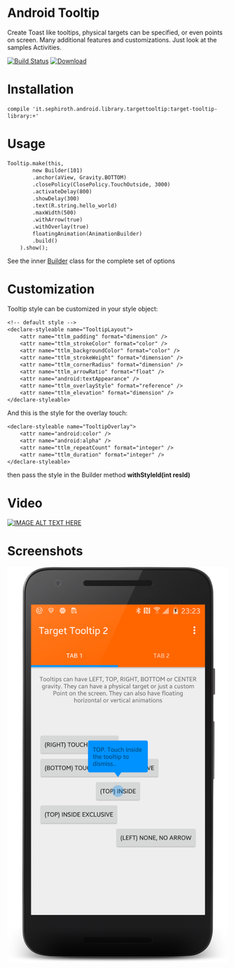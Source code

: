 Android Tooltip
======================

Create Toast like tooltips, physical targets can be specified, or even points on screen. 
Many additional features and customizations. Just look at the samples Activities.

[![Build Status](https://travis-ci.org/sephiroth74/android-target-tooltip.svg?branch=master)](https://travis-ci.org/sephiroth74/android-target-tooltip)
[ ![Download](https://api.bintray.com/packages/bintray/jcenter/it.sephiroth.android.library.targettooltip%3Atarget-tooltip-library/images/download.svg) ](https://bintray.com/bintray/jcenter/it.sephiroth.android.library.targettooltip%3Atarget-tooltip-library/_latestVersion)

Installation
===

	compile 'it.sephiroth.android.library.targettooltip:target-tooltip-library:+'
	

Usage
===

	Tooltip.make(this,
			new Builder(101)
			.anchor(aView, Gravity.BOTTOM)
			.closePolicy(ClosePolicy.TouchOutside, 3000)
			.activateDelay(800)
			.showDelay(300)
			.text(R.string.hello_world)
			.maxWidth(500)
			.withArrow(true)
			.withOverlay(true)
			floatingAnimation(AnimationBuilder)
			.build()
		).show();

See the inner [Builder][1] class for the complete set of options

Customization
===

Tooltip style can be customized in your style object:

    <!-- default style -->
    <declare-styleable name="TooltipLayout">
        <attr name="ttlm_padding" format="dimension" />
        <attr name="ttlm_strokeColor" format="color" />
        <attr name="ttlm_backgroundColor" format="color" />
        <attr name="ttlm_strokeWeight" format="dimension" />
        <attr name="ttlm_cornerRadius" format="dimension" />
        <attr name="ttlm_arrowRatio" format="float" />
        <attr name="android:textAppearance" />
        <attr name="ttlm_overlayStyle" format="reference" />
        <attr name="ttlm_elevation" format="dimension" />
    </declare-styleable>


And this is the style for the overlay touch:

    <declare-styleable name="TooltipOverlay">
        <attr name="android:color" />
        <attr name="android:alpha" />
        <attr name="ttlm_repeatCount" format="integer" />
        <attr name="ttlm_duration" format="integer" />
    </declare-styleable>
	
then pass the style in the Builder method **withStyleId(int resId)**


Video
===
[![IMAGE ALT TEXT HERE](http://img.youtube.com/vi/QitX9bnsnP4/0.jpg)](http://www.youtube.com/watch?v=QitX9bnsnP4)


Screenshots
===
![Screen shot](screenshots/image01.png)


[1]: https://github.com/sephiroth74/android-target-tooltip/blob/feature/remove_manager/library/src/main/java/it/sephiroth/android/library/tooltip/Tooltip.java#L1191
